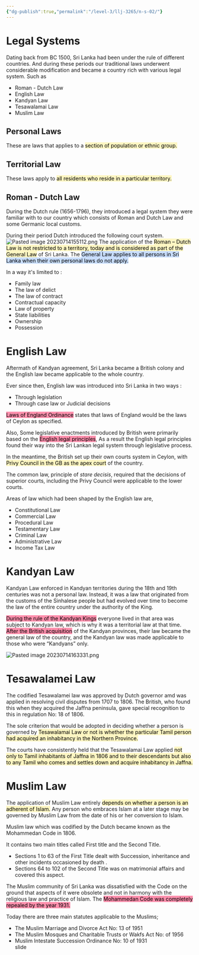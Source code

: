 ```yaml
---
{"dg-publish":true,"permalink":"/level-3/llj-3265/n-s-02/"}
---
```


# Legal Systems


Dating back from BC 1500, Sri Lanka had been under the rule of different countries. And during these periods our traditional laws underwent considerable modification and became a country rich with various legal system. Such as

- Roman - Dutch Law
- English Law
- Kandyan Law
- Tesawalamai Law
- Muslim Law

## Personal Laws

These are laws that applies to a <mark style="background: #FFF3A3A6;">section of population or ethnic group.
</mark>

## Territorial Law

These laws apply to <mark style="background: #FFF3A3A6;">all residents who reside in a particular territory.</mark>

## Roman - Dutch Law

During the Dutch rule (1656-1796), they introduced a legal system they were familiar with to our country which consists of Roman and Dutch Law and some Germanic local customs.

During their period Dutch introduced the following court system.
![Pasted image 20230714155112.png](/img/user/assets/attachments/Pasted%20image%2020230714155112.png)
The application of the <mark style="background: #FFF3A3A6;">Roman – Dutch Law is not restricted to a territory,  today and is considered as part of the General Law</mark> of Sri Lanka.  The  <mark style="background: #ADCCFFA6;">General Law applies to all persons in Sri Lanka when their own personal  laws do not apply.    
</mark>

In a way it's limited to :
- Family law
- The law of delict
- The law of contract
- Contractual capacity
- Law of property
- State liabilities
- Ownership
- Possession

# English Law
Aftermath of Kandyan agreement, Sri Lanka became a British colony and the English law became applicable to the whole country.

Ever since then, English law was introduced into Sri Lanka in two ways :

- Through legislation
- Through case law or Judicial decisions

<mark style="background: #FF5582A6;">Laws of England Ordinance</mark> states that laws of England would be the laws of Ceylon as specified.

Also, Some legislative enactments introduced by British were primarily based on the <mark style="background: #FF5582A6;">English legal principles</mark>, As a result the English legal principles found their way into the Sri Lankan legal system through legislative process. 

In the meantime, the British set up their own courts system in Ceylon, with <mark style="background: #FFF3A3A6;">Privy Council in the GB as the apex court</mark> of the country.

The common law, principle of *stare decisis*, required that the decisions of  superior courts, including the Privy Council were applicable to the lower  courts.

Areas of law which had been shaped by the English law are,

- Constitutional Law
- Commercial Law
- Procedural Law
- Testamentary Law
- Criminal Law
- Administrative Law
- Income Tax Law

# Kandyan Law

Kandyan Law enforced in Kandyan territories during the 18th and 19th centuries was not a personal law. Instead, it was a law that originated from the customs of the Sinhalese people but had evolved over time to become the law of the entire country under the authority of the King.

<mark style="background: #FF5582A6;">During the rule of the Kandyan Kings</mark> everyone lived in that area was  subject to Kandyan law, which is why it was a territorial law at that time.  <mark style="background: #FF5582A6;">After the British acquisition</mark> of the Kandyan provinces, their law became the  general law of the country, and the Kandyan law was made applicable to  those who were “Kandyans” only.  

![Pasted image 20230714163331.png](/img/user/assets/attachments/Pasted%20image%2020230714163331.png)

# Tesawalamei Law  

The codified Tesawalamei law was approved by Dutch governor amd was applied in resolving civil disputes from 1707 to 1806. The British, who found this when they acquired the Jaffna peninsula, gave   special recognition to this in regulation No: 18 of 1806. 

The sole criterion that would be adopted in deciding whether a person is  governed by <mark style="background: #FFF3A3A6;">Tesawalamai Law or not is whether the particular Tamil person  had acquired an inhabitancy in the Northern Province.</mark>

The courts have  consistently held that the Tesawalamai Law applied <mark style="background: #FFF3A3A6;">not only to Tamil  inhabitants of Jaffna in 1806 and to their descendants but also to any Tamil  who comes and settles down and acquire inhabitancy in Jaffna.</mark> 


# Muslim Law

The application of Muslim Law   entirely <mark style="background: #FFF3A3A6;">depends on whether a person is an  adherent of Islam.</mark>  Any person who embraces Islam at a later stage may be  governed by Muslim Law from the date of his or her conversion to Islam.   

Muslim law which was codified by the Dutch became known as the  Mohammedan Code in 1806.   

It contains two main titles called First title and the Second Title. 
- Sections 1 to 63 of the First Title dealt with Succession,  inheritance and other incidents occasioned by death .  
- Sections 64 to 102 of the Second Title was on matrimonial  affairs and covered this aspect.  

The Muslim community of Sri Lanka was dissatisfied with the Code on the  ground that aspects of it were obsolete and not in harmony with the religious  law and practice of Islam. The <mark style="background: #FF5582A6;">Mohammedan Code was completely repealed  by the year 1931. </mark> 

Today there are three main statutes applicable to the Muslims;  
- The Muslim Marriage and Divorce Act No: 13 of 1951  
- The Muslim Mosques and Charitable Trusts or Wakfs Act No:   of 1956  
- Muslim Intestate Succession Ordinance No: 10 of 1931  
 slide





